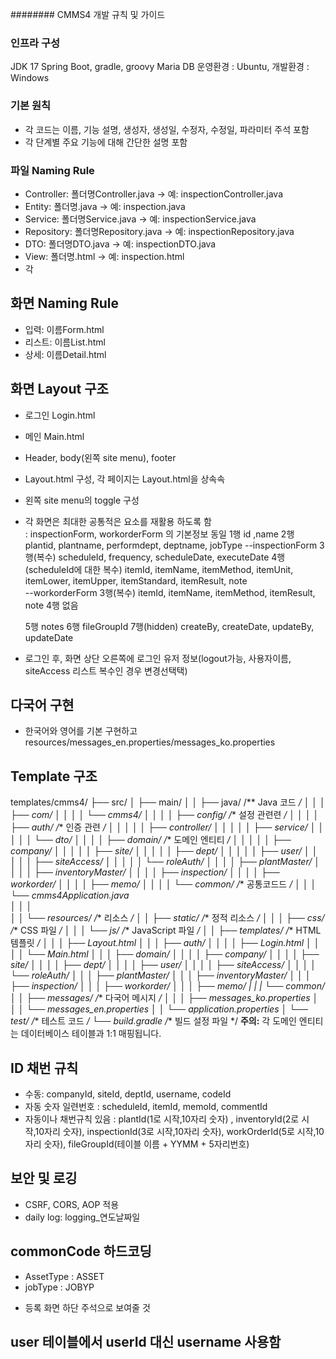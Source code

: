 ######## CMMS4 개발 규칙 및 가이드
### 인프라 구성
JDK 17
Spring Boot, gradle, groovy
Maria DB
운영환경 : Ubuntu, 개발환경 : Windows

### 기본 원칙
- 각 코드는 이름, 기능 설명, 생성자, 생성일, 수정자, 수정일, 파라미터 주석 포함
- 각 단계별 주요 기능에 대해 간단한 설명 포함

### 파일 Naming Rule 
- Controller: 폴더명Controller.java → 예: inspectionController.java
- Entity: 폴더명.java → 예: inspection.java
- Service: 폴더명Service.java → 예: inspectionService.java
- Repository: 폴더명Repository.java → 예: inspectionRepository.java
- DTO: 폴더명DTO.java → 예: inspectionDTO.java
- View: 폴더명.html → 예: inspection.html
- 각 

## 화면 Naming Rule
- 입력: 이름Form.html
- 리스트: 이름List.html
- 상세: 이름Detail.html

## 화면 Layout 구조 
- 로그인 Login.html
- 메인 Main.html
- Header, body(왼쪽 site menu), footer 
- Layout.html 구성, 각 페이지는 Layout.html을 상속속
- 왼쪽 site menu의 toggle 구성 
- 각 화면은 최대한 공통적은 요소를 재활용 하도록 함   
  : inspectionForm, workorderForm 의 기본정보 동일 
    1행 id ,name
    2행 plantid, plantname, performdept, deptname, jobType
    --inspectionForm
    3행(복수) scheduleId, frequency, scheduleDate, executeDate
    4행(scheduleId에 대한 복수) itemId, itemName, itemMethod, itemUnit, itemLower, itemUpper, itemStandard, itemResult, note    
    --workorderForm
    3행(복수) itemId, itemName, itemMethod, itemResult, note
    4행 없음

    5행 notes
    6행 fileGroupId
    7행(hidden) createBy, createDate, updateBy, updateDate
- 로그인 후, 화면 상단 오른쪽에 로그인 유저 정보(logout가능, 사용자이름, siteAccess 리스트 복수인 경우 변경선택택)
## 다국어 구현
- 한국어와 영어를 기본 구현하고 resources/messages_en.properties/messages_ko.properties

## Template 구조 
templates/cmms4/
├── src/
│   ├── main/
│   │   ├── java/           /** Java 코드 */
│   │   │   ├── com/
│   │   │   │   └── cmms4/
│   │   │   │       ├── config/         /** 설정 관련련 */
│   │   │   │       ├── auth/           /** 인증 관련 */
│   │   │   │       │   ├── controller/
│   │   │   │       │   ├── service/
│   │   │   │       │   └── dto/
│   │   │   │       ├── domain/         /** 도메인 엔티티 */
│   │   │   │       │   ├── company/
│   │   │   │       │   ├── site/
│   │   │   │       │   ├── dept/
│   │   │   │       │   ├── user/
│   │   │   │       │   ├── siteAccess/
│   │   │   │       │   └── roleAuth/
│   │   │   │       ├── plantMaster/
│   │   │   │       ├── inventoryMaster/
│   │   │   │       ├── inspection/
│   │   │   │       ├── workorder/
│   │   │   │       ├── memo/
│   │   │   │       └── common/     /** 공통코드드 */
│   │   │   └──   cmms4Application.java       
│   │   │   
│   │   └── resources/           /** 리소스 */
│   │       ├── static/          /** 정적 리소스 */
│   │       │   ├── css/         /** CSS 파일 */
│   │       │   └── js/          /** JavaScript 파일 */
│   │       ├── templates/       /** HTML 템플릿 */
│   │       │   ├── Layout.html 
│   │       │   ├── auth/
│   │       │   │   ├── Login.html
│   │       │   │   └── Main.html
│   │       │   ├── domain/
│   │       │   │   ├── company/
│   │       │   │   ├── site/
│   │       │   │   ├── dept/
│   │       │   │   ├── user/
│   │       │   │   ├── siteAccess/
│   │       │   │   └── roleAuth/
│   │       │   ├── plantMaster/
│   │       │   ├── inventoryMaster/
│   │       │   ├── inspection/
│   │       │   ├── workorder/
│   │       │   ├── memo/
|   |       |   └── common/
│   │       ├── messages/       /** 다국어 메시지 */
│   │       │   ├── messages_ko.properties
│   │       │   └── messages_en.properties
│   │       └── application.properties
│   └── test/            /** 테스트 코드 */
└── build.gradle         /** 빌드 설정 파일 */
**주의:** 각 도메인 엔티티는 데이터베이스 테이블과 1:1 매핑됩니다. 

## ID 채번 규칙
- 수동: companyId, siteId, deptId, username, codeId
- 자동 숫자 일련번호 : scheduleId, itemId, memoId, commentId
- 자동이나 채번규칙 있음 : plantId(1로 시작,10자리 숫자)  , inventoryId(2로 시작,10자리 숫자), inspectionId(3로 시작,10자리 숫자), workOrderId(5로 시작,10자리 숫자), fileGroupId(테이블 이름 + YYMM + 5자리번호)

## 보안 및 로깅
- CSRF, CORS, AOP 적용
- daily log: logging_연도날짜일

## commonCode 하드코딩 
- AssetType : ASSET
- jobType : JOBYP
* 등록 화면 하단 주석으로 보여줄 것 

## user 테이블에서 userId 대신 username 사용함
